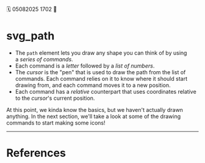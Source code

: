 🗓️ 05082025 1702
📎

# svg_path
- The `path` element lets you draw any shape you can think of by using a _series of commands_.
- Each command is a _letter_ followed by a _list of numbers_.
- The _cursor_ is the "pen" that is used to draw the path from the list of commands. Each command relies on it to know where it should start drawing from, and each command moves it to a new position.
- Each command has a _relative_ counterpart that uses coordinates relative to the _cursor_'s current position.

At this point, we kinda know the basics, but we haven't actually drawn anything. In the next section, we'll take a look at some of the drawing commands to start making some icons!

---
# References
